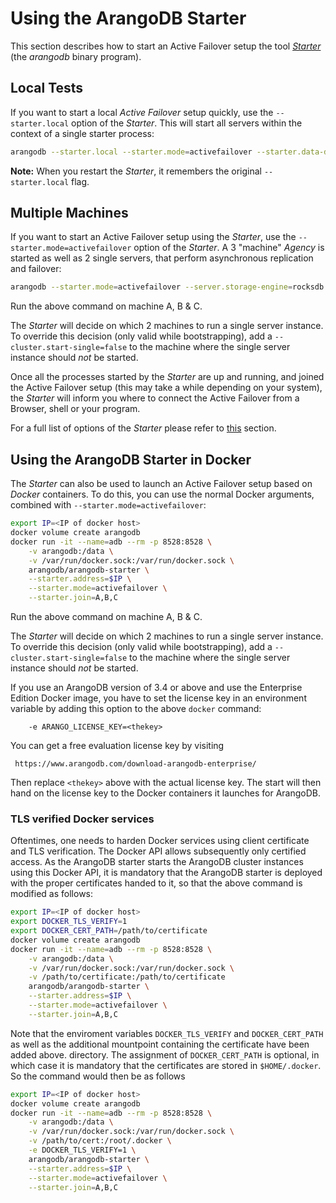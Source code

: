 Using the ArangoDB Starter
==========================

This section describes how to start an Active Failover setup the tool [_Starter_](../../Programs/Starter/README.md)
(the _arangodb_ binary program).

Local Tests
-----------

If you want to start a local _Active Failover_ setup quickly, use the `--starter.local`
option of the _Starter_. This will start all servers within the context of a single
starter process:

```bash
arangodb --starter.local --starter.mode=activefailover --starter.data-dir=./localdata
```

**Note:** When you restart the _Starter_, it remembers the original `--starter.local` flag.

Multiple Machines
-----------------

If you want to start an Active Failover setup using the _Starter_, use the `--starter.mode=activefailover`
option of the _Starter_. A 3 "machine" _Agency_ is started as well as 2 single servers,
that perform asynchronous replication and failover:

```bash
arangodb --starter.mode=activefailover --server.storage-engine=rocksdb --starter.data-dir=./data --starter.join A,B,C
```

Run the above command on machine A, B & C.

The _Starter_ will decide on which 2 machines to run a single server instance.
To override this decision (only valid while bootstrapping), add a
`--cluster.start-single=false` to the machine where the single server
instance should _not_ be started.

Once all the processes started by the _Starter_ are up and running, and joined the
Active Failover setup (this may take a while depending on your system), the _Starter_ will inform
you where to connect the Active Failover from a Browser, shell or your program.

For a full list of options of the _Starter_ please refer to [this](../../Programs/Starter/Options.md)
section.

Using the ArangoDB Starter in Docker
------------------------------------

The _Starter_ can also be used to launch an Active Failover setup based on _Docker_
containers. To do this, you can use the normal Docker arguments, combined with
`--starter.mode=activefailover`:

```bash
export IP=<IP of docker host>
docker volume create arangodb
docker run -it --name=adb --rm -p 8528:8528 \
    -v arangodb:/data \
    -v /var/run/docker.sock:/var/run/docker.sock \
    arangodb/arangodb-starter \
    --starter.address=$IP \
    --starter.mode=activefailover \
    --starter.join=A,B,C
```

Run the above command on machine A, B & C.

The _Starter_ will decide on which 2 machines to run a single server instance.
To override this decision (only valid while bootstrapping), add a
`--cluster.start-single=false` to the machine where the single server
instance should _not_ be started.

If you use an ArangoDB version of 3.4 or above and use the Enterprise
Edition Docker image, you have to set the license key in an environment
variable by adding this option to the above `docker` command:

```
    -e ARANGO_LICENSE_KEY=<thekey>
```

You can get a free evaluation license key by visiting

     https://www.arangodb.com/download-arangodb-enterprise/

Then replace `<thekey>` above with the actual license key. The start
will then hand on the license key to the Docker containers it launches
for ArangoDB.

### TLS verified Docker services

Oftentimes, one needs to harden Docker services using client certificate 
and TLS verification. The Docker API allows subsequently only certified access.
As the ArangoDB starter starts the ArangoDB cluster instances using this Docker API, 
it is mandatory that the ArangoDB starter is deployed with the proper certificates
handed to it, so that the above command is modified as follows:

```bash
export IP=<IP of docker host>
export DOCKER_TLS_VERIFY=1
export DOCKER_CERT_PATH=/path/to/certificate
docker volume create arangodb
docker run -it --name=adb --rm -p 8528:8528 \
    -v arangodb:/data \
    -v /var/run/docker.sock:/var/run/docker.sock \
    -v /path/to/certificate:/path/to/certificate
    arangodb/arangodb-starter \
    --starter.address=$IP \
    --starter.mode=activefailover \
    --starter.join=A,B,C
```

Note that the enviroment variables `DOCKER_TLS_VERIFY` and `DOCKER_CERT_PATH` 
as well as the additional mountpoint containing the certificate have been added above. 
directory. The assignment of `DOCKER_CERT_PATH` is optional, in which case it 
is mandatory that the certificates are stored in `$HOME/.docker`. So
the command would then be as follows

```bash
export IP=<IP of docker host>
docker volume create arangodb
docker run -it --name=adb --rm -p 8528:8528 \
    -v arangodb:/data \
    -v /var/run/docker.sock:/var/run/docker.sock \
    -v /path/to/cert:/root/.docker \
    -e DOCKER_TLS_VERIFY=1 \
    arangodb/arangodb-starter \
    --starter.address=$IP \
    --starter.mode=activefailover \
    --starter.join=A,B,C
```
